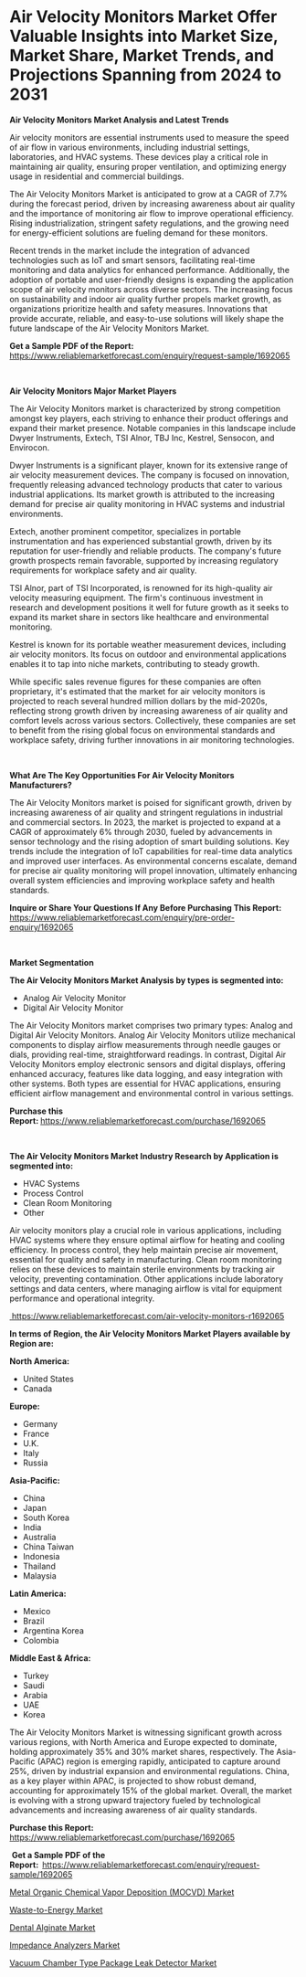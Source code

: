 <p><h1>Air Velocity Monitors Market Offer Valuable Insights into Market Size, Market Share, Market Trends, and Projections Spanning from 2024 to 2031</h1></p><p><strong>Air Velocity Monitors Market Analysis and Latest Trends</strong></p>
<p><p>Air velocity monitors are essential instruments used to measure the speed of air flow in various environments, including industrial settings, laboratories, and HVAC systems. These devices play a critical role in maintaining air quality, ensuring proper ventilation, and optimizing energy usage in residential and commercial buildings.</p><p>The Air Velocity Monitors Market is anticipated to grow at a CAGR of 7.7% during the forecast period, driven by increasing awareness about air quality and the importance of monitoring air flow to improve operational efficiency. Rising industrialization, stringent safety regulations, and the growing need for energy-efficient solutions are fueling demand for these monitors. </p><p>Recent trends in the market include the integration of advanced technologies such as IoT and smart sensors, facilitating real-time monitoring and data analytics for enhanced performance. Additionally, the adoption of portable and user-friendly designs is expanding the application scope of air velocity monitors across diverse sectors. The increasing focus on sustainability and indoor air quality further propels market growth, as organizations prioritize health and safety measures. Innovations that provide accurate, reliable, and easy-to-use solutions will likely shape the future landscape of the Air Velocity Monitors Market.</p></p>
<p><strong>Get a Sample PDF of the Report:&nbsp;</strong> <a href="https://www.reliablemarketforecast.com/enquiry/request-sample/1692065?utm_campaign=1178&utm_medium=2&utm_source=Github&utm_content=ia&utm_term=18102024&utm_id=air-velocity-monitors">https://www.reliablemarketforecast.com/enquiry/request-sample/1692065</a></p>
<p>&nbsp;</p>
<p><strong>Air Velocity Monitors Major Market Players</strong></p>
<p><p>The Air Velocity Monitors market is characterized by strong competition amongst key players, each striving to enhance their product offerings and expand their market presence. Notable companies in this landscape include Dwyer Instruments, Extech, TSI Alnor, TBJ Inc, Kestrel, Sensocon, and Envirocon.</p><p>Dwyer Instruments is a significant player, known for its extensive range of air velocity measurement devices. The company is focused on innovation, frequently releasing advanced technology products that cater to various industrial applications. Its market growth is attributed to the increasing demand for precise air quality monitoring in HVAC systems and industrial environments.</p><p>Extech, another prominent competitor, specializes in portable instrumentation and has experienced substantial growth, driven by its reputation for user-friendly and reliable products. The company's future growth prospects remain favorable, supported by increasing regulatory requirements for workplace safety and air quality.</p><p>TSI Alnor, part of TSI Incorporated, is renowned for its high-quality air velocity measuring equipment. The firm's continuous investment in research and development positions it well for future growth as it seeks to expand its market share in sectors like healthcare and environmental monitoring.</p><p>Kestrel is known for its portable weather measurement devices, including air velocity monitors. Its focus on outdoor and environmental applications enables it to tap into niche markets, contributing to steady growth.</p><p>While specific sales revenue figures for these companies are often proprietary, it's estimated that the market for air velocity monitors is projected to reach several hundred million dollars by the mid-2020s, reflecting strong growth driven by increasing awareness of air quality and comfort levels across various sectors. Collectively, these companies are set to benefit from the rising global focus on environmental standards and workplace safety, driving further innovations in air monitoring technologies.</p></p>
<p>&nbsp;</p>
<p><strong>What Are The Key Opportunities For Air Velocity Monitors Manufacturers?</strong></p>
<p><p>The Air Velocity Monitors market is poised for significant growth, driven by increasing awareness of air quality and stringent regulations in industrial and commercial sectors. In 2023, the market is projected to expand at a CAGR of approximately 6% through 2030, fueled by advancements in sensor technology and the rising adoption of smart building solutions. Key trends include the integration of IoT capabilities for real-time data analytics and improved user interfaces. As environmental concerns escalate, demand for precise air quality monitoring will propel innovation, ultimately enhancing overall system efficiencies and improving workplace safety and health standards.</p></p>
<p><strong>Inquire or Share Your Questions If Any Before Purchasing This Report:</strong> <a href="https://www.reliablemarketforecast.com/enquiry/pre-order-enquiry/1692065?utm_campaign=1178&utm_medium=2&utm_source=Github&utm_content=ia&utm_term=18102024&utm_id=air-velocity-monitors">https://www.reliablemarketforecast.com/enquiry/pre-order-enquiry/1692065</a></p>
<p>&nbsp;</p>
<p><strong>Market Segmentation</strong></p>
<p><strong>The Air Velocity Monitors Market Analysis by types is segmented into:</strong></p>
<p><ul><li>Analog Air Velocity Monitor</li><li>Digital Air Velocity Monitor</li></ul></p>
<p><p>The Air Velocity Monitors market comprises two primary types: Analog and Digital Air Velocity Monitors. Analog Air Velocity Monitors utilize mechanical components to display airflow measurements through needle gauges or dials, providing real-time, straightforward readings. In contrast, Digital Air Velocity Monitors employ electronic sensors and digital displays, offering enhanced accuracy, features like data logging, and easy integration with other systems. Both types are essential for HVAC applications, ensuring efficient airflow management and environmental control in various settings.</p></p>
<p><strong>Purchase this Report:&nbsp;</strong><a href="https://www.reliablemarketforecast.com/purchase/1692065?utm_campaign=1178&utm_medium=2&utm_source=Github&utm_content=ia&utm_term=18102024&utm_id=air-velocity-monitors">https://www.reliablemarketforecast.com/purchase/1692065</a></p>
<p>&nbsp;</p>
<p><strong>The Air Velocity Monitors Market Industry Research by Application is segmented into:</strong></p>
<p><ul><li>HVAC Systems</li><li>Process Control</li><li>Clean Room Monitoring</li><li>Other</li></ul></p>
<p><p>Air velocity monitors play a crucial role in various applications, including HVAC systems where they ensure optimal airflow for heating and cooling efficiency. In process control, they help maintain precise air movement, essential for quality and safety in manufacturing. Clean room monitoring relies on these devices to maintain sterile environments by tracking air velocity, preventing contamination. Other applications include laboratory settings and data centers, where managing airflow is vital for equipment performance and operational integrity.</p></p>
<p><a href="https://www.reliablemarketforecast.com/air-velocity-monitors-r1692065?utm_campaign=1178&utm_medium=2&utm_source=Github&utm_content=ia&utm_term=18102024&utm_id=air-velocity-monitors">&nbsp;https://www.reliablemarketforecast.com/air-velocity-monitors-r1692065</a></p>
<p><strong>In terms of Region, the Air Velocity Monitors Market Players available by Region are:</strong></p>
<p>
    <p> <strong> North America: </strong>
        <ul>
            <li>United States</li>
            <li>Canada</li>
        </ul>
        </p> 
    <p> <strong> Europe: </strong>
        <ul>
            <li>Germany</li>
            <li>France</li>
            <li>U.K.</li>
            <li>Italy</li>
            <li>Russia</li>
        </ul>
        </p> 
    <p> <strong> Asia-Pacific: </strong>
        <ul>
            <li>China</li>
            <li>Japan</li>
            <li>South Korea</li>
            <li>India</li>
            <li>Australia</li>
            <li>China Taiwan</li>
            <li>Indonesia</li>
            <li>Thailand</li>
            <li>Malaysia</li>
        </ul>
        </p> 
    <p> <strong> Latin America: </strong>
        <ul>
            <li>Mexico</li>
            <li>Brazil</li>
            <li>Argentina Korea</li>
            <li>Colombia</li>
        </ul>
        </p> 
    <p> <strong> Middle East & Africa: </strong>
        <ul>
            <li>Turkey</li>
            <li>Saudi</li>
            <li>Arabia</li>
            <li>UAE</li>
            <li>Korea</li>
        </ul>
    </p>
    </p>
<p><p>The Air Velocity Monitors Market is witnessing significant growth across various regions, with North America and Europe expected to dominate, holding approximately 35% and 30% market shares, respectively. The Asia-Pacific (APAC) region is emerging rapidly, anticipated to capture around 25%, driven by industrial expansion and environmental regulations. China, as a key player within APAC, is projected to show robust demand, accounting for approximately 15% of the global market. Overall, the market is evolving with a strong upward trajectory fueled by technological advancements and increasing awareness of air quality standards.</p></p>
<p><strong>Purchase this Report: </strong><a href="https://www.reliablemarketforecast.com/purchase/1692065?utm_campaign=1178&utm_medium=2&utm_source=Github&utm_content=ia&utm_term=18102024&utm_id=air-velocity-monitors">https://www.reliablemarketforecast.com/purchase/1692065</a></p>
<p>&nbsp;<strong>Get a Sample PDF of the Report:&nbsp;&nbsp;</strong><a href="https://www.reliablemarketforecast.com/enquiry/request-sample/1692065?utm_campaign=1178&utm_medium=2&utm_source=Github&utm_content=ia&utm_term=18102024&utm_id=air-velocity-monitors">https://www.reliablemarketforecast.com/enquiry/request-sample/1692065</a></p>
<p><strong></strong></p>
<p><p><a href="https://www.linkedin.com/pulse/market-dynamics-future-trends-global-metal-organic-chemical-vapor-b4o8c?utm_campaign=1178&utm_medium=2&utm_source=Github&utm_content=ia&utm_term=18102024&utm_id=air-velocity-monitors">Metal Organic Chemical Vapor Deposition (MOCVD) Market</a></p><p><a href="https://www.linkedin.com/pulse/waste-to-energy-market-opportunities-emerging-global-trends-shifts-yy4kc?utm_campaign=1178&utm_medium=2&utm_source=Github&utm_content=ia&utm_term=18102024&utm_id=air-velocity-monitors">Waste-to-Energy Market</a></p><p><a href="https://github.com/ardeliap6te/Market-Research-Report-List-1/blob/main/dental-alginate-market.md?utm_campaign=1178&utm_medium=2&utm_source=Github&utm_content=ia&utm_term=18102024&utm_id=air-velocity-monitors">Dental Alginate Market</a></p><p><a href="https://issuu.com/reportprime-2/docs/impedance-analyzers-market-size-203_a27b88fcebb885?utm_campaign=1178&utm_medium=2&utm_source=Github&utm_content=ia&utm_term=18102024&utm_id=air-velocity-monitors">Impedance Analyzers Market</a></p><p><a href="https://github.com/terisalmg/Market-Research-Report-List-1/blob/main/vacuum-chamber-type-package-leak-detector-market.md?utm_campaign=1178&utm_medium=2&utm_source=Github&utm_content=ia&utm_term=18102024&utm_id=air-velocity-monitors">Vacuum Chamber Type Package Leak Detector Market</a></p></p>